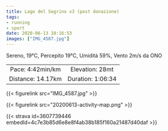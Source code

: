 ```yaml
---
title: Lago del Segrino x3 (post donazione)
tags:
- running
- sport
date: 2020-06-13 10:16:53
images: ["IMG_4587.jpg"]
---
```


Sereno, 19°C, Percepito 19°C, Umidità 59%, Vento 2m/s da ONO

| | |
| :-: | :-: |
| Pace: 4:42min/km | Elevation: 28mt |
| Distance: 14.17km | Duration: 1:06:34 |

{{< figurelink src="IMG_4587.jpg" >}}


{{< figurelink src="20200613-activity-map.png" >}}


{{< strava id=3607739446 embedId=4c7e3b85d6e8e8f4ab38b185f160a21487d40daf >}}

